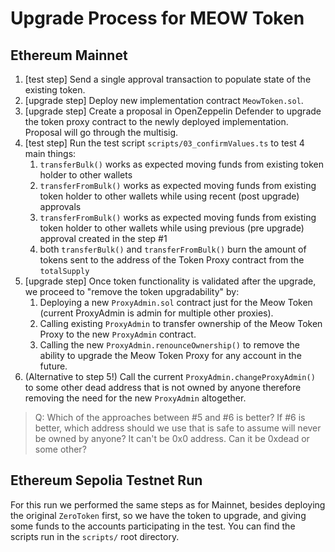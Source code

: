 # Upgrade Process for MEOW Token

## Ethereum Mainnet
1. [test step] Send a single approval transaction to populate state of the existing token.
2. [upgrade step] Deploy new implementation contract `MeowToken.sol`.
3. [upgrade step] Create a proposal in OpenZeppelin Defender to upgrade the token proxy contract to the newly deployed implementation. Proposal will go through the multisig.
4. [test step] Run the test script `scripts/03_confirmValues.ts` to test 4 main things:
   1. `transferBulk()` works as expected moving funds from existing token holder to other wallets
   2. `transferFromBulk()` works as expected moving funds from existing token holder to other wallets while using recent (post upgrade) approvals
   3. `transferFromBulk()` works as expected moving funds from existing token holder to other wallets while using previous (pre upgrade) approval created in the step #1
   4. both `transferBulk()` and `transferFromBulk()` burn the amount of tokens sent to the address of the Token Proxy contract from the `totalSupply`
5. [upgrade step] Once token functionality is validated after the upgrade, we proceed to "remove the token upgradability" by:
   1. Deploying a new `ProxyAdmin.sol` contract just for the Meow Token (current ProxyAdmin is admin for multiple other proxies).
   2. Calling existing `ProxyAdmin` to transfer ownership of the Meow Token Proxy to the new `ProxyAdmin` contract.
   3. Calling the new `ProxyAdmin.renounceOwnership()` to remove the ability to upgrade the Meow Token Proxy for any account in the future.
6. (Alternative to step 5!) Call the current `ProxyAdmin.changeProxyAdmin()` to some other dead address that is not owned by anyone
therefore removing the need for the new `ProxyAdmin` altogether.

> Q: Which of the approaches between #5 and #6 is better? If #6 is better, which address should we use that is safe to assume will never be owned by anyone?
> It can't be 0x0 address. Can it be 0xdead or some other?

## Ethereum Sepolia Testnet Run
For this run we performed the same steps as for Mainnet, besides deploying the original `ZeroToken` first, so we have the token to upgrade,
and giving some funds to the accounts participating in the test.
You can find the scripts run in the `scripts/` root directory.

